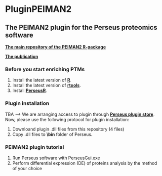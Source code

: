 # PluginPEIMAN2
## The PEIMAN2 plugin for the Perseus proteomics software

[__**The main repository of the PEIMAN2 R-package**__](https://github.com/pnickchi/PEIMAN2)

[__**The publication**__](https://www.biorxiv.org/content/10.1101/2022.11.09.515610v2)

### Before you start enriching PTMs

1. Install the latest version of [**R**](https://cloud.r-project.org/).
2. Install the latest version of [**rtools**](https://cran.r-project.org/bin/windows/Rtools/).
3. Install [**PerseusR**](https://github.com/cox-labs/PerseusR).

### Plugin installation

TBA --> We are arranging access to plugin through [**Perseus plugin store**](https://www.maxquant.org/perseus_plugins/). Now, please use the following protocol for plugin installation:

1. Downloand plugin .dll files from this repository (4 files)
2. Copy .dll files to **\bin** folder of Perseus.

### PEIMAN2 plugin tutorial

1. Run Perseus software with PerseusGui.exe
2. Perform differential expression (DE) of proteins analysis by the method of your choice

